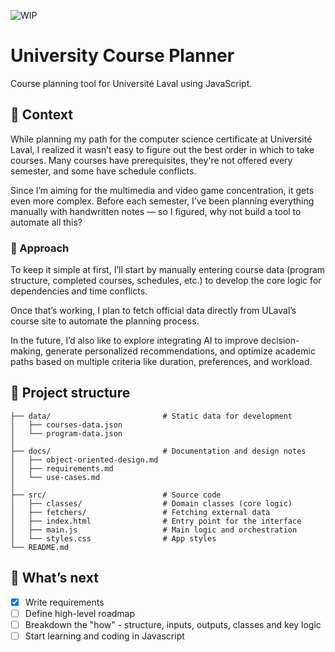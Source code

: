 ![WIP](https://img.shields.io/badge/status-WIP-yellow)

# University Course Planner

Course planning tool for Université Laval using JavaScript.

## 📖 Context

While planning my path for the computer science certificate at Université Laval, I realized it wasn’t easy to figure out the best order in which to take courses. Many courses have prerequisites, they're not offered every semester, and some have schedule conflicts.

Since I’m aiming for the multimedia and video game concentration, it gets even more complex. Before each semester, I’ve been planning everything manually with handwritten notes — so I figured, why not build a tool to automate all this?

### 🧪 Approach

To keep it simple at first, I’ll start by manually entering course data (program structure, completed courses, schedules, etc.) to develop the core logic for dependencies and time conflicts.

Once that’s working, I plan to fetch official data directly from ULaval’s course site to automate the planning process.

In the future, I’d also like to explore integrating AI to improve decision-making, generate personalized recommendations, and optimize academic paths based on multiple criteria like duration, preferences, and workload.

## 📁 Project structure

```
├── data/                         # Static data for development
│   ├── courses-data.json
│   └── program-data.json
│
├── docs/                         # Documentation and design notes
│   ├── object-oriented-design.md
│   ├── requirements.md
│   └── use-cases.md
│
├── src/                          # Source code
│   ├── classes/                  # Domain classes (core logic)
│   ├── fetchers/                 # Fetching external data
│   ├── index.html                # Entry point for the interface
│   ├── main.js                   # Main logic and orchestration
│   └── styles.css                # App styles
└── README.md

```

## 🚀 What’s next

- [x] Write requirements
- [ ] Define high-level roadmap
- [ ] Breakdown the "how" - structure, inputs, outputs, classes and key logic
- [ ] Start learning and coding in Javascript
